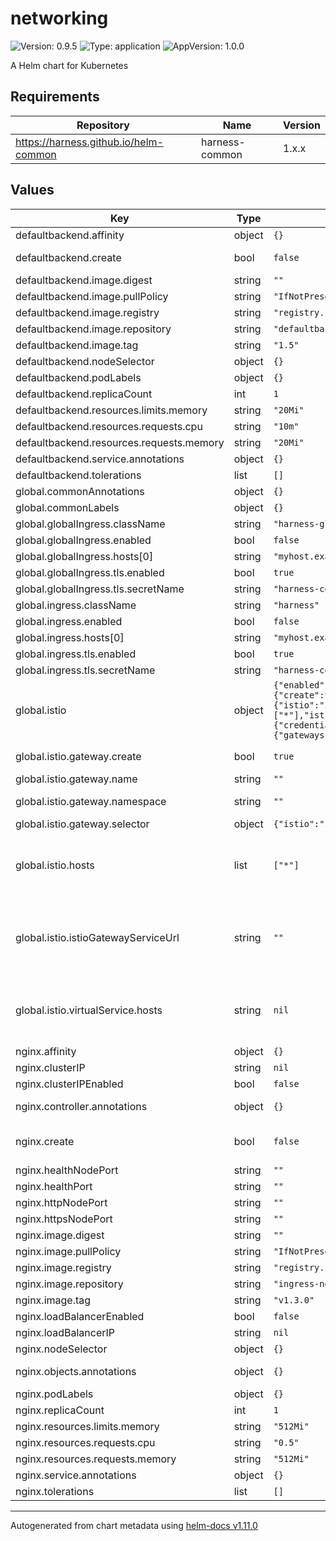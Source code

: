 # networking

![Version: 0.9.5](https://img.shields.io/badge/Version-0.9.5-informational?style=flat-square) ![Type: application](https://img.shields.io/badge/Type-application-informational?style=flat-square) ![AppVersion: 1.0.0](https://img.shields.io/badge/AppVersion-1.0.0-informational?style=flat-square)

A Helm chart for Kubernetes

## Requirements

| Repository | Name | Version |
|------------|------|---------|
| https://harness.github.io/helm-common | harness-common | 1.x.x |

## Values

| Key | Type | Default | Description |
|-----|------|---------|-------------|
| defaultbackend.affinity | object | `{}` |  |
| defaultbackend.create | bool | `false` | Create will deploy a default backend into your cluster |
| defaultbackend.image.digest | string | `""` |  |
| defaultbackend.image.pullPolicy | string | `"IfNotPresent"` |  |
| defaultbackend.image.registry | string | `"registry.k8s.io"` |  |
| defaultbackend.image.repository | string | `"defaultbackend-amd64"` |  |
| defaultbackend.image.tag | string | `"1.5"` |  |
| defaultbackend.nodeSelector | object | `{}` |  |
| defaultbackend.podLabels | object | `{}` |  |
| defaultbackend.replicaCount | int | `1` |  |
| defaultbackend.resources.limits.memory | string | `"20Mi"` |  |
| defaultbackend.resources.requests.cpu | string | `"10m"` |  |
| defaultbackend.resources.requests.memory | string | `"20Mi"` |  |
| defaultbackend.service.annotations | object | `{}` |  |
| defaultbackend.tolerations | list | `[]` |  |
| global.commonAnnotations | object | `{}` |  |
| global.commonLabels | object | `{}` |  |
| global.globalIngress.className | string | `"harness-global"` |  |
| global.globalIngress.enabled | bool | `false` |  |
| global.globalIngress.hosts[0] | string | `"myhost.example.com"` |  |
| global.globalIngress.tls.enabled | bool | `true` |  |
| global.globalIngress.tls.secretName | string | `"harness-cert"` |  |
| global.ingress.className | string | `"harness"` |  |
| global.ingress.enabled | bool | `false` |  |
| global.ingress.hosts[0] | string | `"myhost.example.com"` |  |
| global.ingress.tls.enabled | bool | `true` |  |
| global.ingress.tls.secretName | string | `"harness-cert"` |  |
| global.istio | object | `{"enabled":false,"gateway":{"create":true,"name":"","namespace":"","port":443,"protocol":"HTTPS","selector":{"istio":"ingressgateway"}},"hosts":["*"],"istioGatewayServiceUrl":"","strict":false,"tls":{"credentialName":null,"minProtocolVersion":"TLSV1_2","mode":"SIMPLE"},"virtualService":{"gateways":[""],"hosts":null}}` | Istio Ingress Settings |
| global.istio.gateway.create | bool | `true` | Enable to create istio-system gateway |
| global.istio.gateway.name | string | `""` | override the name of gateway |
| global.istio.gateway.namespace | string | `""` | override the name of namespace to deploy gateway |
| global.istio.gateway.selector | object | `{"istio":"ingressgateway"}` | adds a gateway selector |
| global.istio.hosts | list | `["*"]` | add global.istio.istioGatewayServiceUrl in hosts if global.istio.istioGatewayServiceUrl is not empty. |
| global.istio.istioGatewayServiceUrl | string | `""` | set to istio gateway's k8s service FQDN for internal use case. eg "internal-istio-gateway.istio-system.svc.cluster.local" If not set, internal request routing would happen via global.loadbalancerUrl |
| global.istio.virtualService.hosts | string | `nil` | add global.istio.istioGatewayServiceUrl in hosts if global.istio.istioGatewayServiceUrl is not empty. |
| nginx.affinity | object | `{}` |  |
| nginx.clusterIP | string | `nil` |  |
| nginx.clusterIPEnabled | bool | `false` | Creates clusterIP |
| nginx.controller.annotations | object | `{}` | annotations to be addded to ingress Controller |
| nginx.create | bool | `false` | Create Nginx Controller.  True will deploy a controller into your cluster |
| nginx.healthNodePort | string | `""` |  |
| nginx.healthPort | string | `""` |  |
| nginx.httpNodePort | string | `""` |  |
| nginx.httpsNodePort | string | `""` |  |
| nginx.image.digest | string | `""` |  |
| nginx.image.pullPolicy | string | `"IfNotPresent"` |  |
| nginx.image.registry | string | `"registry.k8s.io"` |  |
| nginx.image.repository | string | `"ingress-nginx/controller"` |  |
| nginx.image.tag | string | `"v1.3.0"` |  |
| nginx.loadBalancerEnabled | bool | `false` |  |
| nginx.loadBalancerIP | string | `nil` |  |
| nginx.nodeSelector | object | `{}` |  |
| nginx.objects.annotations | object | `{}` | annotations to be added to ingress Objects |
| nginx.podLabels | object | `{}` |  |
| nginx.replicaCount | int | `1` |  |
| nginx.resources.limits.memory | string | `"512Mi"` |  |
| nginx.resources.requests.cpu | string | `"0.5"` |  |
| nginx.resources.requests.memory | string | `"512Mi"` |  |
| nginx.service.annotations | object | `{}` |  |
| nginx.tolerations | list | `[]` |  |

----------------------------------------------
Autogenerated from chart metadata using [helm-docs v1.11.0](https://github.com/norwoodj/helm-docs/releases/v1.11.0)
